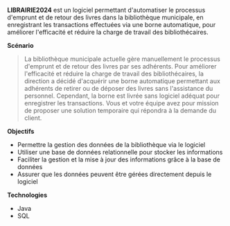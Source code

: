 **LIBRAIRIE2024** est un logiciel permettant d'automatiser le processus d'emprunt et de retour des livres dans la bibliothèque municipale, en enregistrant les transactions effectuées via une borne automatique, pour améliorer l'efficacité et réduire la charge de travail des bibliothécaires.

**Scénario**
> La bibliothèque municipale actuelle gère manuellement le processus d'emprunt et de retour des livres par ses adhérents. Pour améliorer l'efficacité et réduire la charge de travail des bibliothécaires, la direction a décidé d'acquérir une borne automatique permettant aux adhérents de retirer ou de déposer des livres sans l'assistance du personnel. Cependant, la borne est livrée sans logiciel adéquat pour enregistrer les transactions. Vous et votre équipe avez pour mission de proposer une solution temporaire qui répondra à la demande du client.

**Objectifs**
- Permettre la gestion des données de la bibliothèque via le logiciel
- Utiliser une base de données relationnelle pour stocker les informations
- Faciliter la gestion et la mise à jour des informations grâce à la base de données
- Assurer que les données peuvent être gérées directement depuis le logiciel

**Technologies**
- Java
- SQL
